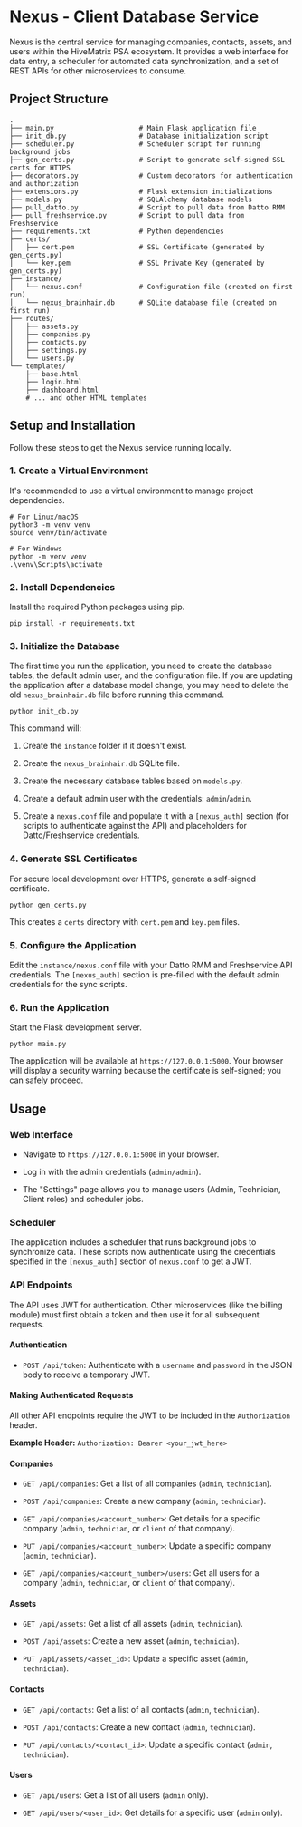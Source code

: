 
# **Nexus - Client Database Service**

Nexus is the central service for managing companies, contacts, assets, and users within the HiveMatrix PSA ecosystem. It provides a web interface for data entry, a scheduler for automated data synchronization, and a set of REST APIs for other microservices to consume.

## **Project Structure**

```
.
├── main.py                     # Main Flask application file
├── init_db.py                  # Database initialization script
├── scheduler.py                # Scheduler script for running background jobs
├── gen_certs.py                # Script to generate self-signed SSL certs for HTTPS
├── decorators.py               # Custom decorators for authentication and authorization
├── extensions.py               # Flask extension initializations
├── models.py                   # SQLAlchemy database models
├── pull_datto.py               # Script to pull data from Datto RMM
├── pull_freshservice.py        # Script to pull data from Freshservice
├── requirements.txt            # Python dependencies
├── certs/
│   ├── cert.pem                # SSL Certificate (generated by gen_certs.py)
│   └── key.pem                 # SSL Private Key (generated by gen_certs.py)
├── instance/
│   └── nexus.conf              # Configuration file (created on first run)
│   └── nexus_brainhair.db      # SQLite database file (created on first run)
├── routes/
│   ├── assets.py
│   ├── companies.py
│   ├── contacts.py
│   ├── settings.py
│   └── users.py
└── templates/
    ├── base.html
    ├── login.html
    ├── dashboard.html
    # ... and other HTML templates

```

## **Setup and Installation**

Follow these steps to get the Nexus service running locally.

### **1. Create a Virtual Environment**

It's recommended to use a virtual environment to manage project dependencies.

```
# For Linux/macOS
python3 -m venv venv
source venv/bin/activate

# For Windows
python -m venv venv
.\venv\Scripts\activate

```

### **2. Install Dependencies**

Install the required Python packages using pip.

```
pip install -r requirements.txt

```

### **3. Initialize the Database**

The first time you run the application, you need to create the database tables, the default admin user, and the configuration file. If you are updating the application after a database model change, you may need to delete the old `nexus_brainhair.db` file before running this command.

```
python init_db.py

```

This command will:

1.  Create the `instance` folder if it doesn't exist.
    
2.  Create the `nexus_brainhair.db` SQLite file.
    
3.  Create the necessary database tables based on `models.py`.
    
4.  Create a default admin user with the credentials: `admin`/`admin`.
    
5.  Create a `nexus.conf` file and populate it with a `[nexus_auth]` section (for scripts to authenticate against the API) and placeholders for Datto/Freshservice credentials.
    

### **4. Generate SSL Certificates**

For secure local development over HTTPS, generate a self-signed certificate.

```
python gen_certs.py

```

This creates a `certs` directory with `cert.pem` and `key.pem` files.

### **5. Configure the Application**

Edit the `instance/nexus.conf` file with your Datto RMM and Freshservice API credentials. The `[nexus_auth]` section is pre-filled with the default admin credentials for the sync scripts.

### **6. Run the Application**

Start the Flask development server.

```
python main.py

```

The application will be available at `https://127.0.0.1:5000`. Your browser will display a security warning because the certificate is self-signed; you can safely proceed.

## **Usage**

### **Web Interface**

-   Navigate to `https://127.0.0.1:5000` in your browser.
    
-   Log in with the admin credentials (`admin/admin`).
    
-   The "Settings" page allows you to manage users (Admin, Technician, Client roles) and scheduler jobs.
    

### **Scheduler**

The application includes a scheduler that runs background jobs to synchronize data. These scripts now authenticate using the credentials specified in the `[nexus_auth]` section of `nexus.conf` to get a JWT.

### **API Endpoints**

The API uses JWT for authentication. Other microservices (like the billing module) must first obtain a token and then use it for all subsequent requests.

#### **Authentication**

-   `POST /api/token`: Authenticate with a `username` and `password` in the JSON body to receive a temporary JWT.
    

#### **Making Authenticated Requests**

All other API endpoints require the JWT to be included in the `Authorization` header.

**Example Header:**  `Authorization: Bearer <your_jwt_here>`

#### **Companies**

-   `GET /api/companies`: Get a list of all companies (`admin`, `technician`).
    
-   `POST /api/companies`: Create a new company (`admin`, `technician`).
    
-   `GET /api/companies/<account_number>`: Get details for a specific company (`admin`, `technician`, or `client` of that company).
    
-   `PUT /api/companies/<account_number>`: Update a specific company (`admin`, `technician`).
    
-   `GET /api/companies/<account_number>/users`: Get all users for a company (`admin`, `technician`, or `client` of that company).
    

#### **Assets**

-   `GET /api/assets`: Get a list of all assets (`admin`, `technician`).
    
-   `POST /api/assets`: Create a new asset (`admin`, `technician`).
    
-   `PUT /api/assets/<asset_id>`: Update a specific asset (`admin`, `technician`).
    

#### **Contacts**

-   `GET /api/contacts`: Get a list of all contacts (`admin`, `technician`).
    
-   `POST /api/contacts`: Create a new contact (`admin`, `technician`).
    
-   `PUT /api/contacts/<contact_id>`: Update a specific contact (`admin`, `technician`).
    

#### **Users**

-   `GET /api/users`: Get a list of all users (`admin` only).
    
-   `GET /api/users/<user_id>`: Get details for a specific user (`admin` only).
